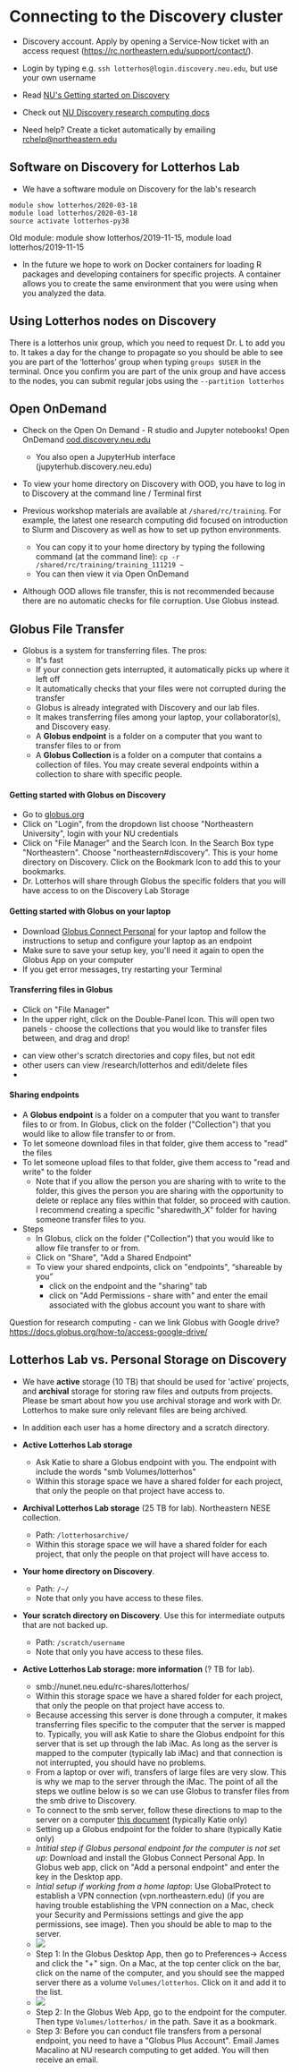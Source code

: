 # Connecting to the Discovery cluster

* Discovery account. Apply by opening a Service-Now ticket with an access request (https://rc.northeastern.edu/support/contact/).

* Login by typing e.g. `ssh lotterhos@login.discovery.neu.edu`, but use your own username

* Read [NU's Getting started on Discovery](https://cpb-us-w2.wpmucdn.com/express.northeastern.edu/dist/1/43/files/2019/08/GettingStartedGuide-1.pdf)

* Check out [NU Discovery research computing docs](https://rc-docs.northeastern.edu/en/latest/)

* Need help? Create a ticket automatically by emailing rchelp@northeastern.edu


## Software on Discovery for Lotterhos Lab

* We have a software module on Discovery for the lab's research
```
module show lotterhos/2020-03-18
module load lotterhos/2020-03-18
source activate lotterhos-py38
```

Old module: module show lotterhos/2019-11-15, module load lotterhos/2019-11-15

* In the future we hope to work on Docker containers for loading R packages and developing containers for specific projects.
A container allows you to create the same environment that you were using when you analyzed the data.

## Using Lotterhos nodes on Discovery

There is a lotterhos unix group, which you need to request Dr. L to add you to. It takes a day for the change to propagate so you should be able to see you are part of the ‘lotterhos’ group when typing `groups $USER` in the terminal.
Once you confirm you are part of the unix group and have access to the nodes, you can submit regular jobs using the `--partition lotterhos`

## Open OnDemand

* Check on the Open On Demand - R studio and Jupyter notebooks! Open OnDemand [ood.discovery.neu.edu](ood.discovery.neu.edu)
  * You also open a JupyterHub interface (jupyterhub.discovery.neu.edu)
  
* To view your home directory on Discovery with OOD, you have to log in to Discovery at the command line / Terminal first

* Previous workshop materials are available at `/shared/rc/training`. For example, the latest one research computing did focused on introduction to Slurm and Discovery as well as how to set up python environments. 
  * You can copy it to your home directory by typing the following command (at the command line): `cp -r /shared/rc/training/training_111219 ~`
  * You can then view it via Open OnDemand
  
* Although OOD allows file transfer, this is not recommended because there are no automatic checks for file corruption. Use Globus instead.


## Globus File Transfer

* Globus is a system for transferring files. The pros:
  * It's fast
  * If your connection gets interrupted, it automatically picks up where it left off
  * It automatically checks that your files were not corrupted during the transfer
  * Globus is already integrated with Discovery and our lab files.
  * It makes transferring files among your laptop, your collaborator(s), and Discovery easy.
  * A __Globus endpoint__ is a folder on a computer that you want to transfer files to or from
  * A __Globus Collection__ is a folder on a computer that contains a collection of files. You may create several endpoints within a collection to share with specific people.
  
#### Getting started with Globus on Discovery

  * Go to [globus.org](globus.org)
  * Click on "Login", from the dropdown list choose "Northeastern University", login with your NU credentials
  * Click on "File Manager" and the Search Icon. In the Search Box type "Northeastern". Choose "northeastern#discovery". This is your home directory on Discovery. Click on the Bookmark Icon to add this to your bookmarks.
  * Dr. Lotterhos will share through Globus the specific folders that you will have access to on the Discovery Lab Storage
  
#### Getting started with Globus on your laptop

  * Download [Globus Connect Personal](https://www.globus.org/globus-connect-personal) for your laptop and follow the instructions to setup and configure your laptop as an endpoint
  * Make sure to save your setup key, you'll need it again to open the Globus App on your computer
  * If you get error messages, try restarting your Terminal
  
#### Transferring files in Globus
 * Click on "File Manager"
 * In the upper right, click on the Double-Panel Icon. This will open two panels - choose the collections that you would like to transfer files between, and drag and drop!
 
 - can view other's scratch directories and copy files, but not edit
 - other users can view /research/lotterhos and edit/delete files
 - 
  
#### Sharing endpoints

  * A __Globus endpoint__ is a folder on a computer that you want to transfer files to or from. In Globus, click on the folder ("Collection") that you would like to allow file transfer to or from.
  * To let someone download files in that folder, give them access to "read" the files
  * To let someone upload files to that folder, give them access to "read and write" to the folder
    * Note that if you allow the person you are sharing with to write to the folder, this gives the person you are sharing with the opportunity to delete or replace any files within that folder, so proceed with caution. I recommend creating a specific "sharedwith_X" folder for having someone transfer files to you.
  * Steps
    * In Globus, click on the folder ("Collection") that you would like to allow file transfer to or from.
    * Click on "Share", "Add a Shared Endpoint"
    * To view your shared endpoints, click on "endpoints", “shareable by you”
      * click on the endpoint and the "sharing" tab
      * click on "Add Permissions - share with" and enter the email associated with the globus account you want to share with
  
  
 Question for research computing - can we link Globus with Google drive? https://docs.globus.org/how-to/access-google-drive/

  
## Lotterhos Lab vs. Personal Storage on Discovery

* We have **active** storage (10 TB) that should be used for 'active' projects, and **archival** storage for storing 
raw files and outputs from projects. Please be smart about how you use archival storage and work with Dr. Lotterhos to 
make sure only relevant files are being archived.

* In addition each user has a home directory and a scratch directory.

* **Active Lotterhos Lab storage** 
  * Ask Katie to share a Globus endpoint with you. The endpoint with include the words "smb Volumes/lotterhos"
  * Within this storage space we have a shared folder for each project, that only the people on that project have access to.

* **Archival Lotterhos Lab storage** (25 TB for lab). Northeastern NESE collection. 
  * Path: `/lotterhosarchive/`
  * Within this storage space we will have a shared folder for each project, that only the people on that project will have access to.

* **Your home directory on Discovery**.  
  * Path: `/~/`
  * Note that only you have access to these files.
  
* **Your scratch directory on Discovery**. Use this for intermediate outputs that are not backed up. 
  * Path: `/scratch/username`
   * Note that only you have access to these files.

* **Active Lotterhos Lab storage: more information** (? TB for lab).  
  * smb://nunet.neu.edu/rc-shares/lotterhos/
  * Within this storage space we have a shared folder for each project, that only the people on that project have access to.
  * Because accessing this server is done through a computer, it makes transferring files specific to the computer that the server is mapped to. Typically, you will ask Katie to share the Globus endpoint for this server that is set up through the lab iMac. As long as the server is mapped to the computer (typically lab iMac) and that connection is not interrupted, you should have no problems. 
   * From a laptop or over wifi, transfers of large files are very slow. This is why we map to the server through the iMac. The point of all the steps we outline below is so we can use Globus to transfer files from the smb drive to Discovery.
  * To connect to the smb server, follow these directions to map to the server on a computer [this document](accessing_shared_storage_2020.pdf) (typically Katie only)
  * Setting up a Globus endpoint for the folder to share (typically Katie only)
   * _Intitial step if Globus personal endpoint for the computer is not set up_: Download and install the Globus Connect Personal App. In Globus web app, click on "Add a personal endpoint" and enter the key in the Desktop app.
   * _Intial setup if working from a home laptop_: Use GlobalProtect to establish a VPN connection (vpn.northeastern.edu) (if you are having trouble establishing the VPN connection on a Mac, check your Security and Permissions settings and give the app permissions, see image). Then you should be able to map to the server. 
    * ![](globalprotectgetittowork.png) 
   * Step 1: In the Globus Desktop App, then go to Preferences-> Access and click the "+" sign. On a Mac, at the top center click on the bar, click on the name of the computer, and you should see the mapped server there as a volume `Volumes/lotterhos`. Click on it and add it to the list.
    * ![](howtofindvolumeinglobusconnect.png)
   * Step 2: In the Globus Web App, go to the endpoint for the computer. Then type `Volumes/lotterhos/` in the path. Save it as a bookmark.
   * Step 3: Before you can conduct file transfers from a personal endpoint, you need to have a "Globus Plus Account". Email James Macalino at NU research computing to get added. You will then receive an email.
  


